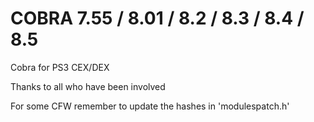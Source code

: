 # COBRA 7.55 / 8.01 / 8.2 / 8.3 / 8.4 / 8.5

Cobra for PS3 CEX/DEX

Thanks to all who have been involved

For some CFW remember to update the hashes in 'modulespatch.h'
